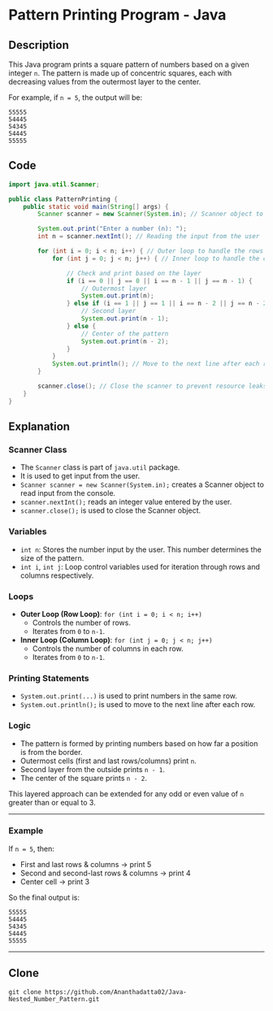
# Pattern Printing Program - Java

## Description
This Java program prints a square pattern of numbers based on a given integer `n`. The pattern is made up of concentric squares, each with decreasing values from the outermost layer to the center.

For example, if `n = 5`, the output will be:
```
55555
54445
54345
54445
55555
```

## Code
```java
import java.util.Scanner;

public class PatternPrinting {
    public static void main(String[] args) {
        Scanner scanner = new Scanner(System.in); // Scanner object to take user input

        System.out.print("Enter a number (n): ");
        int n = scanner.nextInt(); // Reading the input from the user

        for (int i = 0; i < n; i++) { // Outer loop to handle the rows
            for (int j = 0; j < n; j++) { // Inner loop to handle the columns

                // Check and print based on the layer
                if (i == 0 || j == 0 || i == n - 1 || j == n - 1) {
                    // Outermost layer
                    System.out.print(n);
                } else if (i == 1 || j == 1 || i == n - 2 || j == n - 2) {
                    // Second layer
                    System.out.print(n - 1);
                } else {
                    // Center of the pattern
                    System.out.print(n - 2);
                }
            }
            System.out.println(); // Move to the next line after each row
        }

        scanner.close(); // Close the scanner to prevent resource leaks
    }
}
```

## Explanation

### Scanner Class
- The `Scanner` class is part of `java.util` package.
- It is used to get input from the user.
- `Scanner scanner = new Scanner(System.in);` creates a Scanner object to read input from the console.
- `scanner.nextInt();` reads an integer value entered by the user.
- `scanner.close();` is used to close the Scanner object.

### Variables
- `int n`: Stores the number input by the user. This number determines the size of the pattern.
- `int i`, `int j`: Loop control variables used for iteration through rows and columns respectively.

### Loops
- **Outer Loop (Row Loop)**: `for (int i = 0; i < n; i++)`
    - Controls the number of rows.
    - Iterates from `0` to `n-1`.
- **Inner Loop (Column Loop)**: `for (int j = 0; j < n; j++)`
    - Controls the number of columns in each row.
    - Iterates from `0` to `n-1`.

### Printing Statements
- `System.out.print(...)` is used to print numbers in the same row.
- `System.out.println();` is used to move to the next line after each row.

### Logic
- The pattern is formed by printing numbers based on how far a position is from the border.
- Outermost cells (first and last rows/columns) print `n`.
- Second layer from the outside prints `n - 1`.
- The center of the square prints `n - 2`.

This layered approach can be extended for any odd or even value of `n` greater than or equal to 3.

---

### Example
If `n = 5`, then:
- First and last rows & columns → print 5
- Second and second-last rows & columns → print 4
- Center cell → print 3

So the final output is:
```
55555
54445
54345
54445
55555
```

---

## Clone
```
git clone https://github.com/Ananthadatta02/Java-Nested_Number_Pattern.git
```
